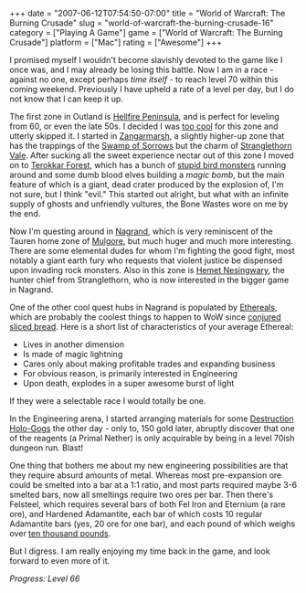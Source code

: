 +++
date = "2007-06-12T07:54:50-07:00"
title = "World of Warcraft: The Burning Crusade"
slug = "world-of-warcraft-the-burning-crusade-16"
category = ["Playing A Game"]
game = ["World of Warcraft: The Burning Crusade"]
platform = ["Mac"]
rating = ["Awesome"]
+++

I promised myself I wouldn't become slavishly devoted to the game like I once was, and I may already be losing this battle.  Now I am in a race - against no one, except perhaps <i>time itself</i> - to reach level 70 within this coming weekend.  Previously I have upheld a rate of a level per day, but I do not know that I can keep it up.

The first zone in Outland is <a href="http://wowwiki.com/Hellfire_Peninsula">Hellfire Peninsula</a>, and is perfect for leveling from 60, or even the late 50s.  I decided I was <a href="http://armory.worldofwarcraft.com/character-sheet.xml?r=Blackhand&n=Mirkon">too cool</a> for this zone and utterly skipped it.  I started in <a href="http://wowwiki.com/Zangarmarsh">Zangarmarsh</a>, a slightly higher-up zone that has the trappings of the <a href="http://wowwiki.com/Swamp_of_Sorrows">Swamp of Sorrows</a> but the charm of <a href="http://wowwiki.com/Stranglethorn_Vale">Stranglethorn Vale</a>.  After sucking all the sweet experience nectar out of this zone I moved on to <a href="http://wowwiki.com/Terokkar_Forest">Terokkar Forest</a>, which has a bunch of <a href="http://wowwiki.com/Arakkoa">stupid bird monsters</a> running around and some dumb blood elves building a <i>magic bomb</i>, but the main feature of which is a giant, dead crater produced by the explosion of, I'm not sure, but I think "evil."  This started out alright, but what with an infinite supply of ghosts and unfriendly vultures, the Bone Wastes wore on me by the end.

Now I'm questing around in <a href="http://wowwiki.com/Nagrand">Nagrand</a>, which is very reminiscent of the Tauren home zone of <a href="http://wowwiki.com/Mulgore">Mulgore</a>, but much huger and much more interesting.  There are some elemental dudes for whom I'm fighting the good fight, most notably a giant earth fury who requests that violent justice be dispensed upon invading rock monsters.  Also in this zone is <a href="http://wowwiki.com/Hemet_Nesingwary">Hemet Nesingwary</a>, the hunter chief from Stranglethorn, who is now interested in the bigger game in Nagrand.

One of the other cool quest hubs in Nagrand is populated by <a href="http://wowwiki.com/Ethereal">Ethereals</a>, which are probably the coolest things to happen to WoW since <a href="http://www.wowwiki.com/Conjured_Rye">conjured sliced bread</a>.  Here is a short list of characteristics of your average Ethereal:

* Lives in another dimension
* Is made of magic lightning
* Cares only about making profitable trades and expanding business
* For obvious reason, is primarily interested in Engineering
* Upon death, explodes in a super awesome burst of light

If they were a selectable race I would totally be one.

In the Engineering arena, I started arranging materials for some <a href="http://www.wowhead.com/?item=32494">Destruction Holo-Gogs</a> the other day - only to, 150 gold later, abruptly discover that one of the reagents (a Primal Nether) is only acquirable by being in a level 70ish dungeon run.  Blast!

One thing that bothers me about my new engineering possibilities are that they require absurd amounts of metal.  Whereas most pre-expansion ore could be smelted into a bar at a 1:1 ratio, and most parts required maybe 3-6 smelted bars, now all smeltings require two ores per bar.  Then there's Felsteel, which requires several bars of both Fel Iron and Eternium (a rare ore), and Hardened Adamantite, each bar of which costs 10 regular Adamantite bars (yes, 20 ore for one bar), and each pound of which weighs over [ten thousand pounds]($SiteBaseURL$wp-content/uploads/2007/06/darkmatter.mp3).

But I digress.  I am really enjoying my time back in the game, and look forward to even more of it.

<i>Progress: Level 66</i>
